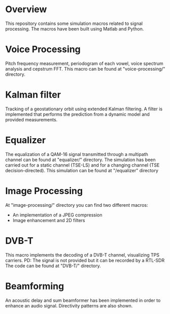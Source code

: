 # Overview
This repository contains some simulation macros related to signal processing.
The macros have been built using Matlab and Python.

# Voice Processing
Pitch frequency measurement, periodogram of each vowel, voice spectrum analysis and cepstrum FFT.
This macro can be found at "voice-processing/" directory.

# Kalman filter
Tracking of a geostationary orbit using extended Kalman filtering. A filter is implemented that performs the prediction from a dynamic model and provided measurements.

# Equalizer
The equalization of a QAM-16 signal transmitted through a multipath channel can be found at "equalizer/" directory.
The simulation has been carried out for a static channel (TSE-LS) and for a changing channel (TSE decision-directed).
This simulation can be found at "/equalizer" directory

# Image Processing
At "image-processing/" directory you can find two different macros:
- An implementation of a JPEG compression
- Image enhancement and 2D filters

# DVB-T
This macro implements the decoding of a DVB-T channel, visualizing TPS carriers.
PD: The signal is not provided but it can be recorded by a RTL-SDR
The code can be found at "DVB-T/" directory.

# Beamforming
An acoustic delay and sum beamformer has been implemented in order to enhance an audio signal.
Directivity patterns are also shown.
